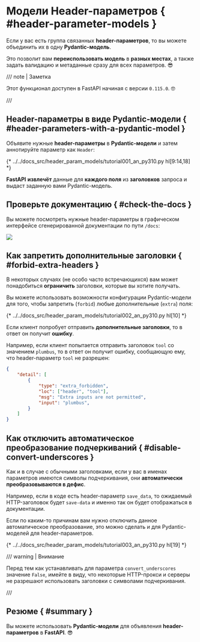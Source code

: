 # Модели Header-параметров { #header-parameter-models }

Если у вас есть группа связанных **header-параметров**, то вы можете объединить их в одну **Pydantic-модель**.

Это позволит вам **переиспользовать модель** в **разных местах**, а также задать валидацию и метаданные сразу для всех параметров. 😎

/// note | Заметка

Этот функционал доступен в FastAPI начиная с версии `0.115.0`. 🤓

///

## Header-параметры в виде Pydantic-модели { #header-parameters-with-a-pydantic-model }

Объявите нужные **header-параметры** в **Pydantic-модели** и затем аннотируйте параметр как `Header`:

{* ../../docs_src/header_param_models/tutorial001_an_py310.py hl[9:14,18] *}

**FastAPI** **извлечёт** данные для **каждого поля** из **заголовков** запроса и выдаст заданную вами Pydantic-модель.

## Проверьте документацию { #check-the-docs }

Вы можете посмотреть нужные header-параметры в графическом интерфейсе сгенерированной документации по пути `/docs`:

<div class="screenshot">
<img src="/img/tutorial/header-param-models/image01.png">
</div>

## Как запретить дополнительные заголовки { #forbid-extra-headers }

В некоторых случаях (не особо часто встречающихся) вам может понадобиться **ограничить** заголовки, которые вы хотите получать.

Вы можете использовать возможности конфигурации Pydantic-модели для того, чтобы запретить (`forbid`) любые дополнительные (`extra`) поля:

{* ../../docs_src/header_param_models/tutorial002_an_py310.py hl[10] *}

Если клиент попробует отправить **дополнительные заголовки**, то в ответ он получит **ошибку**.

Например, если клиент попытается отправить заголовок `tool` со значением `plumbus`, то в ответ он получит ошибку, сообщающую ему, что header-параметр `tool` не разрешен:

```json
{
    "detail": [
        {
            "type": "extra_forbidden",
            "loc": ["header", "tool"],
            "msg": "Extra inputs are not permitted",
            "input": "plumbus",
        }
    ]
}
```

## Как отключить автоматическое преобразование подчеркиваний { #disable-convert-underscores }

Как и в случае с обычными заголовками, если у вас в именах параметров имеются символы подчеркивания, они **автоматически преобразовываются в дефис**.

Например, если в коде есть header-параметр `save_data`, то ожидаемый HTTP-заголовок будет `save-data` и именно так он будет отображаться в документации.

Если по каким-то причинам вам нужно отключить данное автоматическое преобразование, это можно сделать и для Pydantic-моделей для header-параметров.

{* ../../docs_src/header_param_models/tutorial003_an_py310.py hl[19] *}

/// warning | Внимание

Перед тем как устанавливать для параметра `convert_underscores` значение `False`, имейте в виду, что некоторые HTTP-прокси и серверы не разрешают использовать заголовки с символами подчеркивания.

///

## Резюме { #summary }

Вы можете использовать **Pydantic-модели** для объявления **header-параметров** в **FastAPI**. 😎
